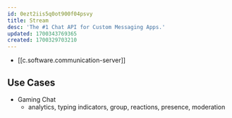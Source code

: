 ```yaml
---
id: 0ezt2iis5q0ot900f04psvy
title: Stream
desc: 'The #1 Chat API for Custom Messaging Apps.'
updated: 1700343769365
created: 1700329703210
---
```


- [[c.software.communication-server]]

## Use Cases

- Gaming Chat
  - analytics, typing indicators, group, reactions, presence, moderation